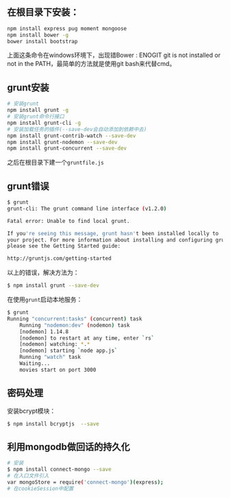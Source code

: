 ## 在根目录下安装：
```bash
npm install express pug moment mongoose
npm install bower -g
bower install bootstrap
```

上面这条命令在windows环境下，出现错Bower : ENOGIT git is not installed or not in the PATH，最简单的方法就是使用git bash来代替cmd。

## grunt安装

```bash
# 安装grunt
npm install grunt -g
# 安装grunt命令行接口
npm install grunt-cli -g
# 安装加载任务的插件(--save-dev会自动添加到依赖中去)
npm install grunt-contrib-watch --save-dev
npm install grunt-nodemon --save-dev
npm install grunt-concurrent --save-dev
```
之后在根目录下建一个`gruntfile.js`

## grunt错误
```bash
$ grunt
grunt-cli: The grunt command line interface (v1.2.0)

Fatal error: Unable to find local grunt.

If you're seeing this message, grunt hasn't been installed locally to
your project. For more information about installing and configuring grunt,
please see the Getting Started guide:

http://gruntjs.com/getting-started
```

以上的错误，解决方法为：
```bash
$ npm install grunt --save-dev
```

在使用`grunt`启动本地服务：
```bash
$ grunt
Running "concurrent:tasks" (concurrent) task
    Running "nodemon:dev" (nodemon) task
    [nodemon] 1.14.8
    [nodemon] to restart at any time, enter `rs`
    [nodemon] watching: *.*
    [nodemon] starting `node app.js`
    Running "watch" task
    Waiting...
    movies start on port 3000
```

## 密码处理

安装bcrypt模块：
```bash
$ npm install bcryptjs  --save
```

## 利用mongodb做回话的持久化

```bash
# 安装
$ npm install connect-mongo --save
# 在入口文件引入
var mongoStore = require('connect-mongo')(express);
# 在cookieSession中配置
```
